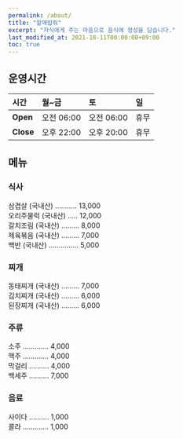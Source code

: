 ```yaml
---
permalink: /about/
title: "할매밥줘"
excerpt: "자식에게 주는 마음으로 음식에 정성을 담습니다."
last_modified_at: 2021-10-11T00:00:00+09:00
toc: true
---
```


## 운영시간

|시간| 월~금 | 토 | 일 |
|:--------|:--------|:-------|:--------|
|**Open**| 오전 06:00 | 오전 06:00 | 휴무 |
|**Close**| 오후 22:00  | 오후 20:00 | 휴무 |

## 메뉴
### 식사
삼겹살 (국내산) ........... 13,000  
오리주물럭 (국내산) ..... 12,000  
갈치조림 (국내산) ......... 8,000  
제육볶음 (국내산) ......... 7,000  
백반 (국내산) ............... 5,000  

### 찌개
동태찌개 (국내산) ......... 7,000  
김치찌개 (국내산) ......... 6,000  
된장찌개 (국내산) ......... 6,000  

### 주류
소주 ............. 4,000  
맥주 ............. 4,000  
막걸리 .......... 4,000  
백세주 .......... 7,000  

### 음료
사이다 .......... 1,000  
콜라 ............. 1,000  

